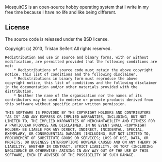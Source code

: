 MosquitOS is an open-source hobby operating system that I write in my free time because I have no life and like being different.

## License
The source code is released under the BSD license.

Copyright (c) 2013, Tristan Seifert
All rights reserved.

	Redistribution and use in source and binary forms, with or without modification, are permitted provided that the following conditions are met:
	    * Redistributions of source code must retain the above copyright notice, this list of conditions and the following disclaimer.
	    * Redistributions in binary form must reproduce the above copyright notice, this list of conditions and the following disclaimer in the documentation and/or other materials provided with the distribution.
	    * Neither the name of the organisation nor the names of its contributors may be used to endorse or promote products derived from this software without specific prior written permission.

	THIS SOFTWARE IS PROVIDED BY THE COPYRIGHT HOLDERS AND CONTRIBUTORS "AS IS" AND ANY EXPRESS OR IMPLIED WARRANTIES, INCLUDING, BUT NOT LIMITED TO, THE IMPLIED WARRANTIES OF MERCHANTABILITY AND FITNESS FOR A PARTICULAR PURPOSE ARE DISCLAIMED. IN NO EVENT SHALL <COPYRIGHT HOLDER> BE LIABLE FOR ANY DIRECT, INDIRECT, INCIDENTAL, SPECIAL, EXEMPLARY, OR CONSEQUENTIAL DAMAGES (INCLUDING, BUT NOT LIMITED TO, PROCUREMENT OF SUBSTITUTE GOODS OR SERVICES; LOSS OF USE, DATA, OR PROFITS; OR BUSINESS INTERRUPTION) HOWEVER CAUSED AND ON ANY THEORY OF LIABILITY, WHETHER IN CONTRACT, STRICT LIABILITY, OR TORT (INCLUDING NEGLIGENCE OR OTHERWISE) ARISING IN ANY WAY OUT OF THE USE OF THIS SOFTWARE, EVEN IF ADVISED OF THE POSSIBILITY OF SUCH DAMAGE.